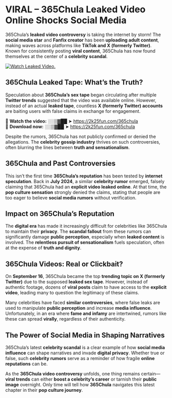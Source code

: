 # VIRAL – ﻿365Chula Leaked Video Online Shocks Social Media 

﻿365Chula’s **leaked video controversy** is taking the internet by storm! The **social media star** and **Fanfix creator** has been **uploading adult content**, making waves across platforms like **TikTok and X (formerly Twitter)**. Known for consistently posting **viral content**, ﻿365Chula has now found themselves at the center of a **celebrity scandal**.  

[![Watch Leaked Video.](https://miro.medium.com/v2/resize:fit:828/format:webp/1*cilzJN44JGOrTw9NJCrNHA.gif "Watch Leaked Video")](https://2k25fun.com/365chula)

## **﻿365Chula Leaked Tape: What’s the Truth?**  
Speculation about **﻿365Chula’s sex tape** began circulating after multiple **Twitter trends** suggested that the video was available online. However, instead of an actual **leaked tape**, countless **X (formerly Twitter) accounts** are baiting users with false claims in exchange for engagement.  

🔹 **Watch the video:** ░░▒▓██ ➤ https://2k25fun.com/365chula  
🔹 **Download now:** ░░▒▓██ ➤ https://2k25fun.com/365chula  

Despite the rumors, ﻿365Chula has not publicly confirmed or denied the allegations. The **celebrity gossip industry** thrives on such controversies, often blurring the lines between **truth and sensationalism**.  

## **﻿365Chula and Past Controversies**  
This isn’t the first time **﻿365Chula’s reputation** has been tested by **internet speculation**. Back in **July 2024**, a similar **celebrity rumor** emerged, falsely claiming that ﻿365Chula had an **explicit video leaked online**. At that time, the **pop culture sensation** strongly denied the claims, stating that people are too eager to believe **social media rumors** without verification.  

## **Impact on ﻿365Chula’s Reputation**  
The **digital era** has made it increasingly difficult for celebrities like ﻿365Chula to maintain their **privacy**. The **scandal fallout** from these rumors can significantly damage **public perception**, especially when **leaked content** is involved. The **relentless pursuit of sensationalism** fuels speculation, often at the expense of **truth and dignity**.  

## **﻿365Chula Videos: Real or Clickbait?**  
On **September 16**, ﻿365Chula became the top **trending topic on X (formerly Twitter)** due to the supposed **leaked sex tape**. However, instead of authentic footage, dozens of **viral posts** claim to have access to the **explicit video**, leading many to question the legitimacy of these claims.  

Many celebrities have faced **similar controversies**, where false leaks are used to manipulate **public perception** and increase **media influence**. Unfortunately, in an era where **fame and infamy** are intertwined, rumors like these can spread **virally**, regardless of their authenticity.  

## **The Power of Social Media in Shaping Narratives**  
﻿365Chula’s latest **celebrity scandal** is a clear example of how **social media influence** can shape narratives and invade **digital privacy**. Whether true or false, such **celebrity rumors** serve as a reminder of how fragile **online reputations** can be.  

As the **﻿365Chula video controversy** unfolds, one thing remains certain—**viral trends** can either **boost a celebrity’s career** or tarnish their **public image** overnight. Only time will tell how **﻿365Chula** navigates this latest chapter in their **pop culture journey**. 